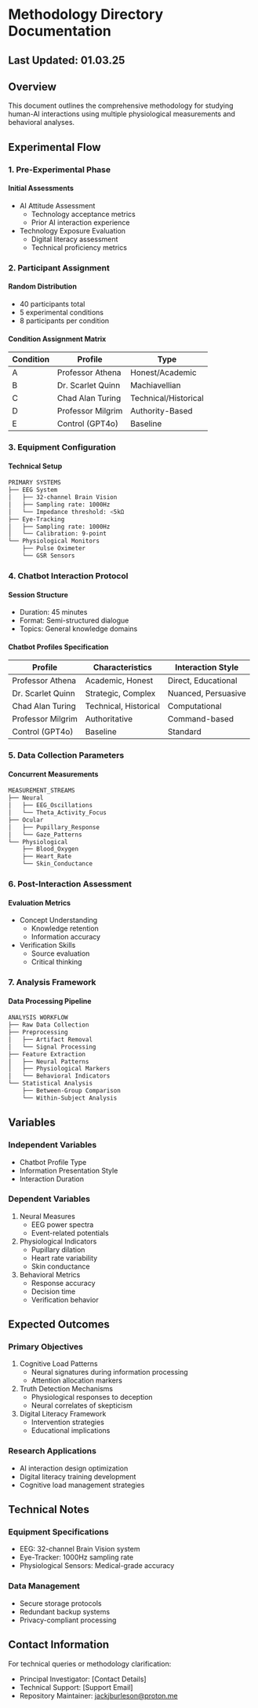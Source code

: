 # Methodology Directory Documentation

## Last Updated: 01.03.25

## Overview

This document outlines the comprehensive methodology for studying human-AI interactions using multiple physiological measurements and behavioral analyses.

## Experimental Flow

### 1. Pre-Experimental Phase

#### Initial Assessments

- AI Attitude Assessment
  - Technology acceptance metrics
  - Prior AI interaction experience
- Technology Exposure Evaluation
  - Digital literacy assessment
  - Technical proficiency metrics

### 2. Participant Assignment

#### Random Distribution

- 40 participants total
- 5 experimental conditions
- 8 participants per condition

#### Condition Assignment Matrix

| Condition | Profile | Type |
|-----------|---------|------|
| A | Professor Athena | Honest/Academic |
| B | Dr. Scarlet Quinn | Machiavellian |
| C | Chad Alan Turing | Technical/Historical |
| D | Professor Milgrim | Authority-Based |
| E | Control (GPT4o) | Baseline |

### 3. Equipment Configuration

#### Technical Setup

```bash
PRIMARY SYSTEMS
├── EEG System
│   ├── 32-channel Brain Vision
│   ├── Sampling rate: 1000Hz
│   └── Impedance threshold: <5kΩ
├── Eye-Tracking
│   ├── Sampling rate: 1000Hz
│   └── Calibration: 9-point
└── Physiological Monitors
    ├── Pulse Oximeter
    └── GSR Sensors
```

### 4. Chatbot Interaction Protocol

#### Session Structure

- Duration: 45 minutes
- Format: Semi-structured dialogue
- Topics: General knowledge domains

#### Chatbot Profiles Specification

| Profile | Characteristics | Interaction Style |
|---------|----------------|-------------------|
| Professor Athena | Academic, Honest | Direct, Educational |
| Dr. Scarlet Quinn | Strategic, Complex | Nuanced, Persuasive |
| Chad Alan Turing | Technical, Historical | Computational |
| Professor Milgrim | Authoritative | Command-based |
| Control (GPT4o) | Baseline | Standard |

### 5. Data Collection Parameters

#### Concurrent Measurements

```bash
MEASUREMENT_STREAMS
├── Neural
│   ├── EEG_Oscillations
│   └── Theta_Activity_Focus
├── Ocular
│   ├── Pupillary_Response
│   └── Gaze_Patterns
└── Physiological
    ├── Blood_Oxygen
    ├── Heart_Rate
    └── Skin_Conductance
```

### 6. Post-Interaction Assessment

#### Evaluation Metrics

- Concept Understanding
  - Knowledge retention
  - Information accuracy
- Verification Skills
  - Source evaluation
  - Critical thinking

### 7. Analysis Framework

#### Data Processing Pipeline

```bash
ANALYSIS WORKFLOW
├── Raw Data Collection
├── Preprocessing
│   ├── Artifact Removal
│   └── Signal Processing
├── Feature Extraction
│   ├── Neural Patterns
│   ├── Physiological Markers
│   └── Behavioral Indicators
└── Statistical Analysis
    ├── Between-Group Comparison
    └── Within-Subject Analysis
```

## Variables

### Independent Variables

- Chatbot Profile Type
- Information Presentation Style
- Interaction Duration

### Dependent Variables

1. Neural Measures
   - EEG power spectra
   - Event-related potentials
2. Physiological Indicators
   - Pupillary dilation
   - Heart rate variability
   - Skin conductance
3. Behavioral Metrics
   - Response accuracy
   - Decision time
   - Verification behavior

## Expected Outcomes

### Primary Objectives

1. Cognitive Load Patterns
   - Neural signatures during information processing
   - Attention allocation markers
2. Truth Detection Mechanisms
   - Physiological responses to deception
   - Neural correlates of skepticism
3. Digital Literacy Framework
   - Intervention strategies
   - Educational implications

### Research Applications

- AI interaction design optimization
- Digital literacy training development
- Cognitive load management strategies

## Technical Notes

### Equipment Specifications

- EEG: 32-channel Brain Vision system
- Eye-Tracker: 1000Hz sampling rate
- Physiological Sensors: Medical-grade accuracy

### Data Management

- Secure storage protocols
- Redundant backup systems
- Privacy-compliant processing

## Contact Information

For technical queries or methodology clarification:

- Principal Investigator: [Contact Details]
- Technical Support: [Support Email]
- Repository Maintainer: <jackjburleson@proton.me>